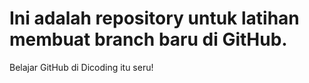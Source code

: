 # Ini adalah repository untuk latihan membuat branch baru di GitHub.

Belajar GitHub di Dicoding itu seru!
